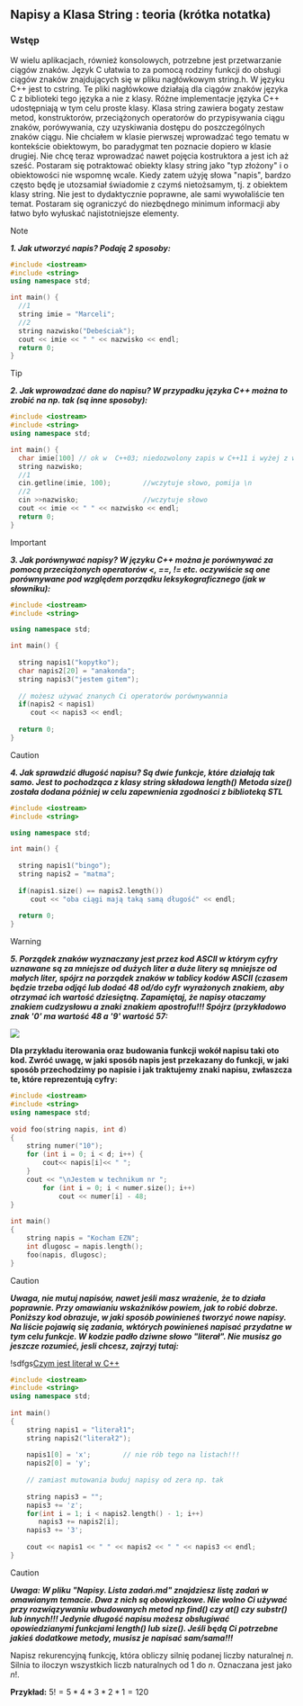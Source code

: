 ## Napisy a Klasa String : teoria (krótka notatka)

### Wstęp

W wielu aplikacjach, również konsolowych, potrzebne jest przetwarzanie ciągów znaków.
Język C ułatwia to za pomocą rodziny funkcji do obsługi ciągów znaków znajdujących się w pliku nagłówkowym
string.h. W języku C++ jest to cstring. Te pliki nagłówkowe działają dla ciągów znaków języka C z biblioteki
tego języka a nie z klasy. Różne implementacje języka C++ udostępniają w tym celu proste klasy.
Klasa string zawiera bogaty zestaw metod, konstruktorów, przeciążonych operatorów do przypisywania ciągu
znaków, porówywania, czy uzyskiwania dostępu do poszczególnych znaków ciągu.
Nie chciałem w klasie pierwszej wprowadzać tego tematu w kontekście obiektowym, bo paradygmat ten poznacie dopiero
w klasie drugiej. Nie chcę teraz wprowadzać nawet pojęcia kostruktora a jest ich aż sześć.
Postaram się potraktować obiekty klasy string jako "typ złożony" i o obiektowości nie wspomnę wcale.
Kiedy zatem użyję słowa "napis", bardzo często będę je utozsamiał świadomie z czymś nietożsamym, tj. z 
obiektem klasy string. Nie jest to dydaktycznie poprawne, ale sami wywołaliście ten temat.
Postaram się ograniczyć do niezbędnego minimum informacji aby łatwo było wyłuskać najistotniejsze elementy.

> [!NOTE]
> ***1. Jak utworzyć napis? Podaję 2 sposoby:***

```cpp
#include <iostream>
#include <string>
using namespace std;

int main() {
  //1
  string imie = "Marceli";
  //2
  string nazwisko("Debeściak");
  cout << imie << " " << nazwisko << endl;
  return 0;
}
``` 

> [!TIP]
> ***2. Jak wprowadzać dane do napisu? W przypadku języka C++ można to zrobić na np. tak (są inne sposoby):***

```cpp
#include <iostream>
#include <string>
using namespace std;

int main() {
  char imie[100] // ok w  C++03; niedozwolony zapis w C++11 i wyżej z wyjątkiem c++17;
  string nazwisko;  
  //1
  cin.getline(imie, 100);        //wczytuje słowo, pomija \n
  //2
  cin >>nazwisko;                //wczytuje słowo  
  cout << imie << " " << nazwisko << endl;  
  return 0;
}
```

> [!IMPORTANT]
> ***3. Jak porównywać napisy? W języku C++ można je porównywać za pomocą przeciążonych operatorów <, ==, != etc.
> oczywiście są one porównywane pod względem porządku leksykograficznego (jak w słowniku):***

```cpp
#include <iostream>
#include <string>

using namespace std;

int main() {
  
  string napis1("kopytko");
  char napis2[20] = "anakonda";
  string napis3("jestem gitem");
  
  // możesz używać znanych Ci operatorów porównywannia
  if(napis2 < napis1)
     cout << napis3 << endl;
     
  return 0;
}
```

> [!CAUTION]
> ***4. Jak sprawdzić długość napisu? Są dwie funkcje, które działają tak samo. Jest to pochodząca z klasy string składowa length()***
> ***Metoda size() została dodana później w celu zapewnienia zgodności z biblioteką STL***

```cpp
#include <iostream>
#include <string>

using namespace std;

int main() {
  
  string napis1("bingo");
  string napis2 = "matma";
  
  if(napis1.size() == napis2.length())
     cout << "oba ciągi mają taką samą długość" << endl;
     
  return 0;
}
```

> [!WARNING]
> ***5. Porządek znaków wyznaczany jest przez kod ASCII w którym cyfry uznawane są za mniejsze od dużych liter  a duże litery są***
> ***mniejsze od małych liter, spójrz na porządek znaków w tablicy kodów ASCII (czasem będzie trzeba odjąć lub dodać 48 od/do cyfr***
> ***wyrażonych znakiem, aby otrzymać ich wartość dziesiętną. Zapamiętaj, że napisy otaczamy znakiem cudzysłowu a znaki znakiem***
> ***apostrofu!!! Spójrz (przykładowo znak '0' ma wartość 48 a '9' wartość 57:***

![](https://cdn.shopify.com/s/files/1/1014/5789/files/Standard-ASCII-Table_large.jpg?10669400161723642407)

****Dla przykładu iterowania oraz budowania funkcji wokół napisu taki oto kod. Zwróć uwagę, w jaki sposób napis jest przekazany do funkcji,
w jaki sposób przechodzimy po napisie i jak traktujemy znaki napisu, zwłaszcza te, które reprezentują cyfry:****

```cpp
#include <iostream>
#include <string> 
using namespace std; 
  
void foo(string napis, int d) 
{  
    string numer("10");
    for (int i = 0; i < d; i++) { 
        cout<< napis[i]<< " "; 
    }    
    cout << "\nJestem w technikum nr ";
        for (int i = 0; i < numer.size(); i++)  
            cout << numer[i] - 48; 
} 
  
int main() 
{ 
    string napis = "Kocham EZN"; 
    int dlugosc = napis.length(); 
    foo(napis, dlugosc); 
}
```
> [!CAUTION]
> ***Uwaga, nie mutuj napisów, nawet jeśli masz wrażenie, że to działa poprawnie. Przy omawianiu wskaźników powiem, jak to robić dobrze.***
> ***Poniższy kod obrazuje, w jaki sposób powinieneś tworzyć nowe napisy. Na liście pojawią się zadania, wktórych powinieneś napisać***
> ***przydatne w tym celu funkcje. W kodzie padło dziwne słowo "literał". Nie musisz go jeszcze rozumieć, jesli chcesz, zajrzyj tutaj:***

!sdfgs[Czym jest literał w C++](http://drzewniak.slupsk.pl/~ks/c/c_031.html/)

```cpp
#include <iostream>
#include <string> 
using namespace std; 
  
int main() 
{
    string napis1 = "literał1";
    string napis2("literał2"); 
    
    napis1[0] = 'x';        // nie rób tego na listach!!!
    napis2[0] = 'y';          
    
    // zamiast mutowania buduj napisy od zera np. tak
    
    string napis3 = "";
    napis3 += 'z';
    for(int i = 1; i < napis2.length() - 1; i++)
       napis3 += napis2[i];
    napis3 += '3';
    
    cout << napis1 << " " << napis2 << " " << napis3 << endl;
}
```


> [!CAUTION]
>***Uwaga: W pliku "Napisy. Lista zadań.md" znajdziesz listę zadań w omawianym temacie. Dwa z nich są obowiązkowe.
> Nie wolno Ci używać przy rozwiązywaniu wbudowanych metod np find() czy at() czy substr() lub innych!!!
> Jedynie długość napisu możesz obsługiwać opowiedzianymi funkcjami length() lub size().
> Jeśli będą Ci potrzebne jakieś dodatkowe metody, musisz je napisać sam/sama!!!***


Napisz rekurencyjną funkcję, która obliczy silnię podanej liczby naturalnej $n$.<br>
Silnia to iloczyn wszystkich liczb naturalnych od $1$ do $n$. Oznaczana jest jako $n!$.

**Przykład:** $5! = 5 * 4 * 3 * 2 * 1 = 120$
